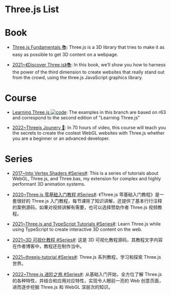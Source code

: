 # Three.js List

# Book

- [Three.js Fundamentals 📚](https://threejsfundamentals.org/threejs/lessons/threejs-fundamentals.html): Three.js is a 3D library that tries to make it as easy as possible to get 3D content on a webpage.

- [2021~《Discover Three.js》📚](https://discoverthreejs.com/book/introduction/): In this book, we’ll show you how to harness the power of the third dimension to create websites that really stand out from the crowd, using the three.js JavaScript graphics library.

# Course

- [Learning Three.js ![code](https://ng-tech.icu/assets/code.svg)](https://github.com/josdirksen/learning-threejs): The examples in this branch are based on r63 and correspond to the second edition of "Learning Three.js"

- [2022~Threejs Jounery 🎥](https://threejs-journey.com/): In 70 hours of video, this course will teach you the secrets to create the coolest WebGL websites with Three.js whether you are a beginner or an advanced developer.

# Series

- [2017~Into Vertex Shaders #Series#](https://medium.com/@Zadvorsky/into-vertex-shaders-594e6d8cd804): This is a series of tutorials about WebGL, Three.js, and Three.bas, my extension for complex and highly performant 3D animation systems.

- [2020~Three.js 零基础入门教程 #Series#](http://www.webgl3d.cn/Three.js/): 《Three.js 零基础入门教程》是一套很好的 Three.js 入门教程，每节课除了知识讲解，还提供了基本行行注释的案例源码，如果对视频讲解有需要，也可以选择赞助作者 Three.js 视频教程。

- [2021~Three.js and TypeScript Tutorials #Series#](https://sbcode.net/threejs/): Learn Three.js while using TypeScript to create interactive 3D content on the web.

- [2021~3D 可视化教程 #Series#](https://github.com/alwxkxk/threejs-example): 这是 3D 可视化教程源码，其教程文字内容在作者博客中，教程还在制作当中。

- [2021~threejs-tutorial #Series#](https://github.com/puxiao/threejs-tutorial): Three.js 系列教程，学习和探索 Three.js 世界。

- [2022~Three.js 进阶之旅 #Series#](https://juejin.cn/column/7140122697622618119): 从基础入门开始，全方位了解 Three.js 的各种特性，并结合和应用对应特性，实现令人眼前一亮的 Web 创意页面，进而逐步挖掘 Three.js 和 WebGL 深层次的知识。
